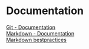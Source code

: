 # Documentation
[Git - Documentation ](https://git-scm.com/doc)  
[Markdown - Documentation ](https://guides.github.com/features/mastering-markdown)  
[Markdown bestpractices ](https://www.markdownguide.org/basic-syntax/)
